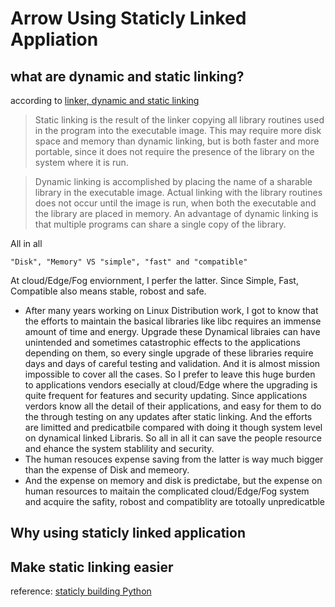 # Arrow Using Staticly Linked Appliation
## what are dynamic and static linking?
according to [linker, dynamic and static linking](https://kb.iu.edu/d/akqn)

> Static linking is the result of the linker copying all library routines used in the program into the executable image. This may require more disk space and memory than dynamic linking, but is both faster and more portable, since it does not require the presence of the library on the system where it is run.

> Dynamic linking is accomplished by placing the name of a sharable library in the executable image. Actual linking with the library routines does not occur until the image is run, when both the executable and the library are placed in memory. An advantage of dynamic linking is that multiple programs can share a single copy of the library.

All in all

` "Disk", "Memory" VS "simple", "fast" and "compatible" `

At cloud/Edge/Fog enviornment, I perfer the latter. Since Simple, Fast, Compatible also means stable, robost and safe.
- After many years working on Linux Distribution work, I got to know that the efforts to maintain the basical libraries like libc requires an immense amount of time and energy. Upgrade these Dynamical libraies can have unintended and sometimes catastrophic effects to the applications depending on them, so every single upgrade of these libraries require days and days of careful testing and validation. And it is almost mission impossible to cover all the cases. So I prefer to leave this huge burden to applications vendors esecially at cloud/Edge where the upgrading is quite frequent for features and security updating. Since applications verdors know all the detail of their applications, and easy for them to do the through testing on any updates after static linking. And the efforts are limitted and predicatbile compared with doing it though system level on dynamical linked Libraris. So all in all it can save the people resource and ehance the system stablility and security. 
- The human resouces expense saving from the latter is way much bigger than the expense of Disk and memeory.
- And the expense on memory and disk is predictabe, but the expense on human resources to maitain the complicated cloud/Edge/Fog system and acquire the safity, robost and compatiblity are totoally unpredicatble  

## Why using staticly linked application

## Make static linking easier
reference:
[staticly building Python](https://stackoverflow.com/questions/1150373/compile-the-python-interpreter-statically)
